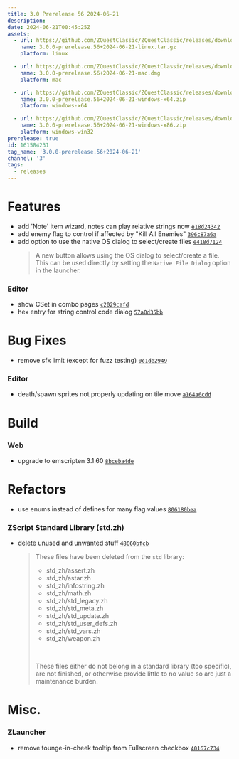 ```yaml
---
title: 3.0 Prerelease 56 2024-06-21
description: 
date: 2024-06-21T00:45:25Z
assets: 
  - url: https://github.com/ZQuestClassic/ZQuestClassic/releases/download/3.0.0-prerelease.56%2B2024-06-21/3.0.0-prerelease.56%2B2024-06-21-linux.tar.gz
    name: 3.0.0-prerelease.56+2024-06-21-linux.tar.gz
    platform: linux

  - url: https://github.com/ZQuestClassic/ZQuestClassic/releases/download/3.0.0-prerelease.56%2B2024-06-21/3.0.0-prerelease.56%2B2024-06-21-mac.dmg
    name: 3.0.0-prerelease.56+2024-06-21-mac.dmg
    platform: mac

  - url: https://github.com/ZQuestClassic/ZQuestClassic/releases/download/3.0.0-prerelease.56%2B2024-06-21/3.0.0-prerelease.56%2B2024-06-21-windows-x64.zip
    name: 3.0.0-prerelease.56+2024-06-21-windows-x64.zip
    platform: windows-x64

  - url: https://github.com/ZQuestClassic/ZQuestClassic/releases/download/3.0.0-prerelease.56%2B2024-06-21/3.0.0-prerelease.56%2B2024-06-21-windows-x86.zip
    name: 3.0.0-prerelease.56+2024-06-21-windows-x86.zip
    platform: windows-win32
prerelease: true
id: 161584231
tag_name: '3.0.0-prerelease.56+2024-06-21'
channel: '3'
tags:
  - releases
---
```





# Features

- add 'Note' item wizard, notes can play relative strings now [`e18d24342`](https://github.com/ZQuestClassic/ZQuestClassic/commit/e18d24342a702a7e6351dc39352f9a1889d85c56)
- add enemy flag to control if affected by "Kill All Enemies" [`396c87a6a`](https://github.com/ZQuestClassic/ZQuestClassic/commit/396c87a6aff7bde45caff4e61516b7af63302d66)
- add option to use the native OS dialog to select/create files [`e418d7124`](https://github.com/ZQuestClassic/ZQuestClassic/commit/e418d71242edfc5178ddb8b613985a2a57c9c084)
   &nbsp;
   >A new button allows using the OS dialog to select/create a file. This can be used directly by setting the `Native File Dialog` option in the launcher. 
   >

### Editor

- show CSet in combo pages [`c2029cafd`](https://github.com/ZQuestClassic/ZQuestClassic/commit/c2029cafd762486d415112a35be324fe09d1f881)
- hex entry for string control code dialog [`57a0d35bb`](https://github.com/ZQuestClassic/ZQuestClassic/commit/57a0d35bb8d0cc9fb78c601eb3a624b75d4412c6)

# Bug Fixes

- remove sfx limit (except for fuzz testing) [`0c1de2949`](https://github.com/ZQuestClassic/ZQuestClassic/commit/0c1de2949ad35a6c736318b2b080cdbac728e147)

### Editor

- death/spawn sprites not properly updating on tile move [`a164a6cdd`](https://github.com/ZQuestClassic/ZQuestClassic/commit/a164a6cddff62237652d9873d30cdf5fadb9176b)

# Build

### Web

- upgrade to emscripten 3.1.60 [`8bceba4de`](https://github.com/ZQuestClassic/ZQuestClassic/commit/8bceba4de10008a152296c846600388d7193d27b)

# Refactors

- use enums instead of defines for many flag values [`806180bea`](https://github.com/ZQuestClassic/ZQuestClassic/commit/806180beab37a029652ebd1985a64f5b0ce98fa8)

### ZScript Standard Library (std.zh)

- delete unused and unwanted stuff [`48660bfcb`](https://github.com/ZQuestClassic/ZQuestClassic/commit/48660bfcbfad6ef6890913e9e565945e6deb3f4a)
   &nbsp;
   >These files have been deleted from the `std` library:  
   >
   >* std_zh/assert.zh
   >* std_zh/astar.zh
   >* std_zh/infostring.zh
   >* std_zh/math.zh
   >* std_zh/std_legacy.zh
   >* std_zh/std_meta.zh
   >* std_zh/std_update.zh
   >* std_zh/std_user_defs.zh
   >* std_zh/std_vars.zh
   >* std_zh/weapon.zh
   >
   >
   >&nbsp;
   >
   >These files either do not belong in a standard library (too specific), are not finished, or otherwise provide little to no value so are just a maintenance burden. 
   >

# Misc.

### ZLauncher

- remove tounge-in-cheek tooltip from Fullscreen checkbox [`40167c734`](https://github.com/ZQuestClassic/ZQuestClassic/commit/40167c73431197b6a4143f9cac765d92baa5be48)
